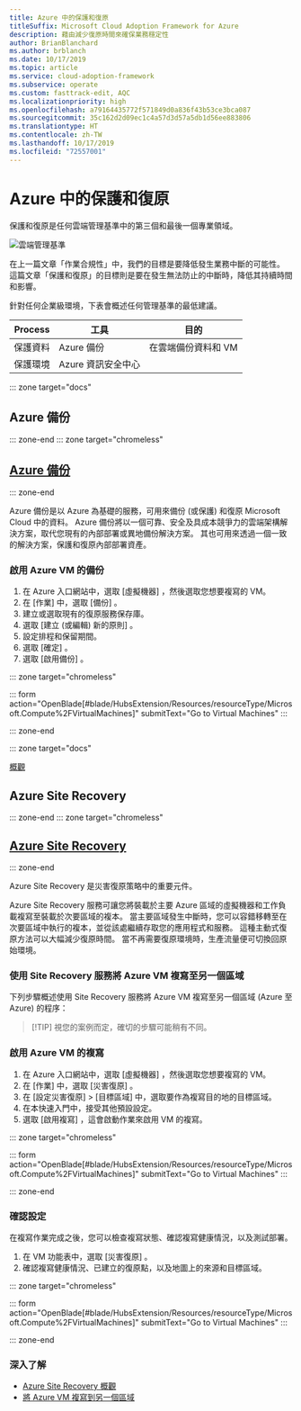 ```yaml
---
title: Azure 中的保護和復原
titleSuffix: Microsoft Cloud Adoption Framework for Azure
description: 藉由減少復原時間來確保業務穩定性
author: BrianBlanchard
ms.author: brblanch
ms.date: 10/17/2019
ms.topic: article
ms.service: cloud-adoption-framework
ms.subservice: operate
ms.custom: fasttrack-edit, AQC
ms.localizationpriority: high
ms.openlocfilehash: a79164435772f571849d0a836f43b53ce3bca087
ms.sourcegitcommit: 35c162d2d09ec1c4a57d3d57a5db1d56ee883806
ms.translationtype: HT
ms.contentlocale: zh-TW
ms.lasthandoff: 10/17/2019
ms.locfileid: "72557001"
---
```

# <a name="protect-and-recover-in-azure"></a>Azure 中的保護和復原

保護和復原是任何雲端管理基準中的第三個和最後一個專業領域。

![雲端管理基準](../../_images/manage/management-baseline.png)

在上一篇文章「作業合規性」中，我們的目標是要降低發生業務中斷的可能性。 這篇文章「保護和復原」的目標則是要在發生無法防止的中斷時，降低其持續時間和影響。

針對任何企業級環境，下表會概述任何管理基準的最低建議。

|Process  |工具  |目的  |
|---------|---------|---------|
|保護資料|Azure 備份|在雲端備份資料和 VM|
|保護環境|Azure 資訊安全中心|

::: zone target="docs"

## <a name="azure-backup"></a>Azure 備份

::: zone-end
::: zone target="chromeless"

## <a name="azure-backuptabupdbackupatemanagement"></a>[Azure 備份](#tab/UpdbackupateManagement)

::: zone-end

Azure 備份是以 Azure 為基礎的服務，可用來備份 (或保護) 和復原 Microsoft Cloud 中的資料。 Azure 備份將以一個可靠、安全及具成本競爭力的雲端架構解決方案，取代您現有的內部部署或異地備份解決方案。 其也可用來透過一個一致的解決方案，保護和復原內部部署資產。

### <a name="enable-backup-for-an-azure-vm"></a>啟用 Azure VM 的備份

1. 在 Azure 入口網站中，選取 [虛擬機器]  ，然後選取您想要複寫的 VM。
1. 在 [作業]  中，選取 [備份]  。
1. 建立或選取現有的復原服務保存庫。
1. 選取 [建立 (或編輯) 新的原則]  。
1. 設定排程和保留期間。
1. 選取 [確定]  。
1. 選取 [啟用備份]  。

::: zone target="chromeless"

::: form action="OpenBlade[#blade/HubsExtension/Resources/resourceType/Microsoft.Compute%2FVirtualMachines]" submitText="Go to Virtual Machines" :::

::: zone-end

::: zone target="docs"

[概觀](https://docs.microsoft.com/azure/backup/backup-introduction-to-azure-backup)

## <a name="azure-site-recovery"></a>Azure Site Recovery

::: zone-end
::: zone target="chromeless"

## <a name="azure-site-recoverytabsiterecovery"></a>[Azure Site Recovery](#tab/siterecovery)

::: zone-end

Azure Site Recovery 是災害復原策略中的重要元件。

Azure Site Recovery 服務可讓您將裝載於主要 Azure 區域的虛擬機器和工作負載複寫至裝載於次要區域的複本。 當主要區域發生中斷時，您可以容錯移轉至在次要區域中執行的複本，並從該處繼續存取您的應用程式和服務。 這種主動式復原方法可以大幅減少復原時間。 當不再需要復原環境時，生產流量便可切換回原始環境。

### <a name="replicate-an-azure-vm-to-another-region-with-site-recovery-service"></a>使用 Site Recovery 服務將 Azure VM 複寫至另一個區域

下列步驟概述使用 Site Recovery 服務將 Azure VM 複寫至另一個區域 (Azure 至 Azure) 的程序：

>
> [!TIP]
> 視您的案例而定，確切的步驟可能稍有不同。
>

### <a name="enable-replication-for-the-azure-vm"></a>啟用 Azure VM 的複寫

1. 在 Azure 入口網站中，選取 [虛擬機器]  ，然後選取您想要複寫的 VM。
1. 在 [作業]  中，選取 [災害復原]  。
1. 在 [設定災害復原]   > [目標區域]  中，選取要作為複寫目的地的目標區域。
1. 在本快速入門中，接受其他預設設定。
1. 選取 [啟用複寫]  ，這會啟動作業來啟用 VM 的複寫。

::: zone target="chromeless"

::: form action="OpenBlade[#blade/HubsExtension/Resources/resourceType/Microsoft.Compute%2FVirtualMachines]" submitText="Go to Virtual Machines" :::

::: zone-end

### <a name="verify-settings"></a>確認設定

在複寫作業完成之後，您可以檢查複寫狀態、確認複寫健康情況，以及測試部署。

1. 在 VM 功能表中，選取 [災害復原]  。
2. 確認複寫健康情況、已建立的復原點，以及地圖上的來源和目標區域。

::: zone target="chromeless"

::: form action="OpenBlade[#blade/HubsExtension/Resources/resourceType/Microsoft.Compute%2FVirtualMachines]" submitText="Go to Virtual Machines" :::

::: zone-end

### <a name="learn-more"></a>深入了解

- [Azure Site Recovery 概觀](https://docs.microsoft.com/azure/site-recovery/site-recovery-overview)
- [將 Azure VM 複寫到另一個區域](https://docs.microsoft.com/azure/site-recovery/azure-to-azure-quickstart)

